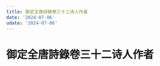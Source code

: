 ```yaml
---
title: 御定全唐詩錄卷三十二诗人作者
date: '2024-07-06'
udate: '2024-07-06'
---
```

# 御定全唐詩錄卷三十二诗人作者

<AuthorPage :authorMap="authorMap" :chapternum="32" />

<script setup>
const chapter = '卷三十二';
import authorMap from '/data/qtsl/卷三十二/author.json'
</script>
